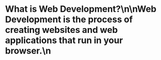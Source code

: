 # What is Web Development?\n\nWeb Development is the process of creating websites and web applications that run in your browser.\n

